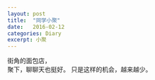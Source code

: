 ```yaml
---
layout: post
title:  "同学小聚"
date:   2016-02-12
categories: Diary
excerpt: 小聚
---
```

街角的面包店，
<br>
聚下，聊聊天也挺好。
只是这样的机会，越来越少。

